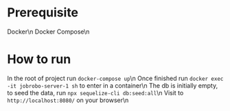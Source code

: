 # Prerequisite
Docker\n
Docker Compose\n

# How to run
In the root of project run ```docker-compose up```\n
Once finished run ```docker exec -it jobrobo-server-1 sh``` to enter in a container\n
The db is initially empty, to seed the data, run ```npx sequelize-cli db:seed:all```\n
Visit to ```http://localhost:8080/``` on your browser\n


